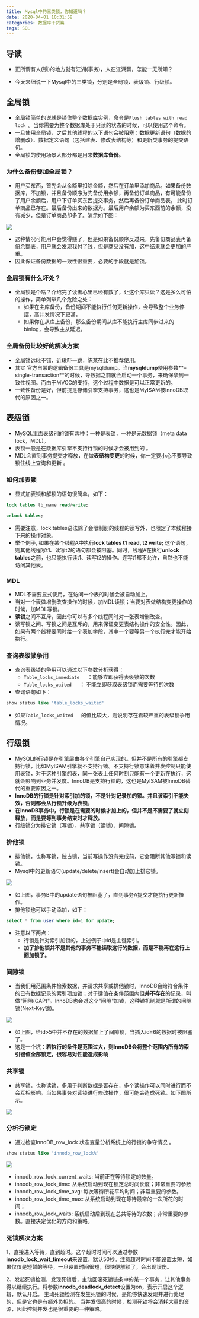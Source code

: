 ```yaml
---
title: Mysql中的三类锁，你知道吗？
date: 2020-04-01 10:31:58
categories: 数据库干货篇
tags: SQL
---
```


## 导读

- 正所谓有人(锁)的地方就有江湖(事务)，人在江湖飘，怎能一无所知？

- 今天来细说一下Mysql中的三类锁，分别是全局锁、表级锁、行级锁。

  

## 全局锁

- 全局锁简单的说就是锁住整个数据库实例，命令是`Flush tables with read lock `。当你需要为整个数据库处于只读的状态的时候，可以使用这个命令。
- 一旦使用全局锁，之后其他线程的以下语句会被阻塞：数据更新语句（数据的增删改）、数据定义语句（包括建表、修改表结构等）和更新类事务的提交语句。 
- 全局锁的使用场景大部分都是用来**数据库备份**。



### 为什么备份要加全局锁？

- 用户买东西，首先会从余额里扣除金额，然后在订单里添加商品。如果备份数据库，不加锁，并且备份顺序为先备份用余额，再备份订单商品，有可能备份了用户余额后，用户下订单买东西提交事务，然后再备份订单商品表， 此时订单商品已存在。最后备份出来的数据为。最后用户余额为买东西前的余额，没有减少，但是订单商品却多了。演示如下图：

![](https://gitee.com/chenjiabing666/Blog-file/raw/master/Mysql%E4%B8%AD%E7%9A%84%E9%94%81/1.png)



- 这种情况可能用户会觉得赚了，但是如果备份顺序反过来，先备份商品表再备份余额表，用户就会发现我付了钱，但是商品没有加，这中结果就会更加的严重。 
- 因此保证备份数据的一致性很重要，必要的手段就是加锁。



### 全局锁有什么坏处？

- 全局锁是个啥？介绍完了读者心里已经有数了，让这个库只读？这是多么可怕的操作，简单列举几个危险之处：
  - 如果在主库备份，备份期间不能执行任何更新操作，会导致整个业务停摆，高并发情况下更甚。
  - 如果你在从库上备份，那么备份期间从库不能执行主库同步过来的binlog，会导致主从延迟。





### 全局备份比较好的解决方案

- 全局锁远瞅不错，近瞅吓一跳，陈某在此不推荐使用。
- 其实 官方自带的逻辑备份工具是mysqldump。当**mysqldump**使用参数**–single-transaction**的时候，导数据之前就会启动一个事务，来确保拿到一致性视图。而由于MVCC的支持，这个过程中数据是可以正常更新的。 
- 一致性备份是好，但前提是存储引擎支持事务，这也是MyISAM被InnoDB取代的原因之一。



## 表级锁

- MySQL里面表级别的锁有两种：一种是表锁，一种是元数据锁（meta data lock，MDL)。 
- 表锁一般是在数据库引擎不支持行锁的时候才会被用到的 。
- MDL会直到事务提交才释放，在做**表结构变更**的时候，你一定要小心不要导致锁住线上查询和更新 。

### 如何加表锁

- 显式加表锁和解锁的语句很简单，如下：

```sql
lock tables tb_name read/write;

unlock tables;
```



- 需要注意，lock tables语法除了会限制别的线程的读写外，也限定了本线程接下来的操作对象。 
- 举个例子, 如果在某个线程A中执行**lock tables t1 read, t2 write;** 这个语句，则其他线程写t1、读写t2的语句都会被阻塞。同时，线程A在执行**unlock tables**之前，也只能执行读t1、读写t2的操作。连写t1都不允许，自然也不能访问其他表。 



### MDL

- MDL不需要显式使用，在访问一个表的时候会被自动加上。 
- 当对一个表做增删改查操作的时候，加MDL读锁；当要对表做结构变更操作的时候，加MDL写锁。 
- **读锁**之间不互斥，因此你可以有多个线程同时对一张表增删改查。 
- 读写锁之间、写锁之间是互斥的，用来保证变更表结构操作的安全性。因此，如果有两个线程要同时给一个表加字段，其中一个要等另一个执行完才能开始执行。 



### 查询表级锁争用

- 查询表级锁的争用可以通过以下参数分析获得：
  - `Table_locks_immediate   `：能够立即获得表级锁的次数 
  - `Table_locks_waited   `： 不能立即获取表级锁而需要等待的次数 
- 查询语句如下：

```sql
show status like 'table_locks_waited'
```



- 如果`Table_locks_waited   `的值比较大，则说明存在着较严重的表级锁争用情况。 





## 行级锁

- MySQL的行锁是在引擎层由各个引擎自己实现的。但并不是所有的引擎都支持行锁，比如MyISAM引擎就不支持行锁。不支持行锁意味着并发控制只能使用表锁，对于这种引擎的表，同一张表上任何时刻只能有一个更新在执行，这就会影响到业务并发度。InnoDB是支持行锁的，这也是MyISAM被InnoDB替代的重要原因之一。 
- **InnoDB的行锁是针对索引加的锁，不是针对记录加的锁。并且该索引不能失效，否则都会从行锁升级为表锁**。 
- **在InnoDB事务中，行锁是在需要的时候才加上的，但并不是不需要了就立刻释放，而是要等到事务结束时才释放。** 
- 行级锁分为排它锁（写锁）、共享锁（读锁）、间隙锁。





### 排他锁

- 排他锁，也称写锁，独占锁，当前写操作没有完成前，它会阻断其他写锁和读锁。 
- Mysql中的更新语句(update/delete/insert)会自动加上排它锁。

![](https://gitee.com/chenjiabing666/Blog-file/raw/master/Mysql%E4%B8%AD%E7%9A%84%E9%94%81/2.png)

- 如上图，事务B中的update语句被阻塞了，直到事务A提交才能执行更新操作。
- 排他锁也可以手动添加，如下：

```sql
select * from user where id=1 for update;
```

- 注意以下两点：
  - 行锁是针对索引加锁的，上述例子中id是主键索引。
  - **加了排他锁并不是其他的事务不能读取这行的数据，而是不能再在这行上面加锁了。**



### 间隙锁

- 当我们用范围条件检索数据，并请求共享或排他锁时，InnoDB会给符合条件的已有数据记录的索引项加锁；对于键值在条件范围内但**并不存在**的记录，叫做"间隙(GAP)"。InnoDB也会对这个"间隙"加锁，这种锁机制就是所谓的间隙锁(Next-Key锁)。 

![](https://gitee.com/chenjiabing666/Blog-file/raw/master/Mysql%E4%B8%AD%E7%9A%84%E9%94%81/3.png)

- 如上图，给id>5中并不存在的数据加上了间隙锁，当插入id=6的数据时被阻塞了。
- 这是一个坑：**若执行的条件是范围过大，则InnoDB会将整个范围内所有的索引键值全部锁定，很容易对性能造成影响** 



### 共享锁

- 共享锁，也称读锁，多用于判断数据是否存在，多个读操作可以同时进行而不会互相影响。当如果事务对读锁进行修改操作，很可能会造成死锁。如下图所示。 

![](https://gitee.com/chenjiabing666/Blog-file/raw/master/Mysql%E4%B8%AD%E7%9A%84%E9%94%81/4.png)




### 分析行锁定

- 通过检查InnoDB_row_lock 状态变量分析系统上的行锁的争夺情况 。

```sql
show status like 'innodb_row_lock%' 
```

![](https://gitee.com/chenjiabing666/Blog-file/raw/master/Mysql%E4%B8%AD%E7%9A%84%E9%94%81/5.png)



- innodb_row_lock_current_waits: 当前正在等待锁定的数量。
-  innodb_row_lock_time: 从系统启动到现在锁定总时间长度；非常重要的参数
-  innodb_row_lock_time_avg: 每次等待所花平均时间；非常重要的参数。
- innodb_row_lock_time_max: 从系统启动到现在等待最常的一次所花的时间； 
- innodb_row_lock_waits: 系统启动后到现在总共等待的次数；非常重要的参数。直接决定优化的方向和策略。 



### 死锁解决方案

1、直接进入等待，直到超时。这个超时时间可以通过参数**innodb_lock_wait_timeout**来设置，默认50秒。注意超时时间不能设置太短，如果仅仅是短暂的等待，一旦设置时间很短，很快便解锁了，会出现误伤。

2、发起死锁检测，发现死锁后，主动回滚死锁链条中的某一个事务，让其他事务得以继续执行。将参数**innodb_deadlock_detect**设置为on，表示开启这个逻辑，默认开启。 主动死锁检测在发生死锁的时候，是能够快速发现并进行处理的，但是它也是有额外负担的。 当并发很高的时候，检测死锁将会消耗大量的资源，因此控制并发也是很重要的一种策略。




